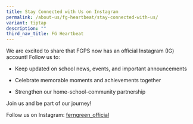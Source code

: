 ```yaml
---
title: Stay Connected with Us on Instagram
permalink: /about-us/fg-heartbeat/stay-connected-with-us/
variant: tiptap
description: ""
third_nav_title: FG Heartbeat
---
```

<p>We are excited to share that FGPS now has an official Instagram (IG) account!
Follow us to:</p>
<ul data-tight="true" class="tight">
<li>
<p>Keep updated on school news, events, and important announcements</p>
</li>
<li>
<p>Celebrate memorable moments and achievements together</p>
</li>
<li>
<p>Strengthen our home-school-community partnership</p>
</li>
</ul>
<p>Join us and be part of our journey!</p>
<p>Follow us on Instagram: <a href="https://www.instagram.com/ferngreen_official/" rel="noopener nofollow" target="_blank">ferngreen_official</a>
</p>